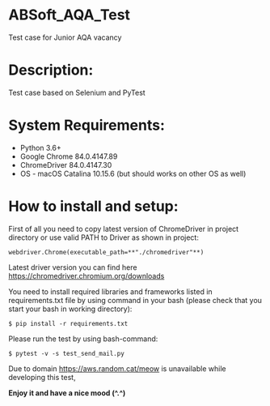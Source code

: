 # ABSoft_AQA_Test
Test case for Junior AQA vacancy
##
# Description:
Test case based on Selenium and PyTest 

# System Requirements:
* Python 3.6+
* Google Chrome 84.0.4147.89
* ChromeDriver 84.0.4147.30
* OS - macOS Catalina 10.15.6 (but should works on other OS as well)


# How to install and setup:
First of all you need to copy latest version of ChromeDriver in project directory or use valid PATH to Driver as shown in project:
```
webdriver.Chrome(executable_path=**"./chromedriver"**)
```
Latest driver version you can find here https://chromedriver.chromium.org/downloads 

You need to install required libraries and frameworks listed in requirements.txt file by using command in your bash (please check that you start your bash in working directory):

```
$ pip install -r requirements.txt
```
Please run the test by using bash-command:
```
$ pytest -v -s test_send_mail.py
```

Due to domain https://aws.random.cat/meow is unavailable while developing this test, 

**Enjoy it and have a nice mood (^.^)**


